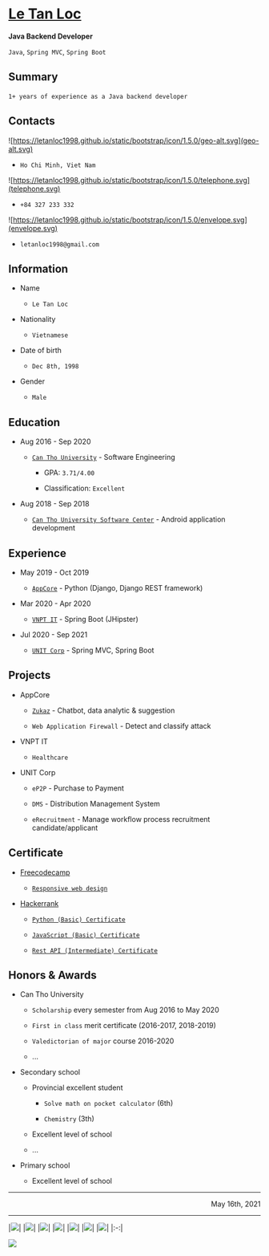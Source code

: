 # [**Le Tan Loc**](https://letanloc1998.github.io/)

**Java Backend Developer**

  `Java`, `Spring MVC`, `Spring Boot`

## **Summary**

```
1+ years of experience as a Java backend developer
```

## **Contacts**

![https://letanloc1998.github.io/static/bootstrap/icon/1.5.0/geo-alt.svg](geo-alt.svg)

  - `Ho Chi Minh, Viet Nam`

![https://letanloc1998.github.io/static/bootstrap/icon/1.5.0/telephone.svg](telephone.svg)

  - `+84 327 233 332`

![https://letanloc1998.github.io/static/bootstrap/icon/1.5.0/envelope.svg](envelope.svg)

  - `letanloc1998@gmail.com`

## **Information**

  - Name

    - `Le Tan Loc`

  - Nationality

    - `Vietnamese`

  - Date of birth

    - `Dec 8th, 1998`

  - Gender

    - `Male`

## **Education**

  - Aug 2016 - Sep 2020

    - [`Can Tho University`](https://www.ctu.edu.vn/) - Software Engineering

      - GPA: `3.71/4.00`

      - Classification: `Excellent`

  - Aug 2018 - Sep 2018

    - [`Can Tho University Software Center`](https://www.cusc.ctu.edu.vn/) - Android application development

## **Experience**

  - May 2019 - Oct 2019

    - [`AppCore`](http://appcore.com.vn/) - Python (Django, Django REST framework)

  - Mar 2020 - Apr 2020

    - [`VNPT IT`](https://vnptit.vn/) - Spring Boot (JHipster)

  - Jul 2020 - Sep 2021

    - [`UNIT Corp`](https://unit.com.vn/) - Spring MVC, Spring Boot

## **Projects**

  - AppCore

    - [`Zukaz`](https://www.zukaz.com/) - Chatbot, data analytic & suggestion

    - `Web Application Firewall` - Detect and classify attack

  - VNPT IT

    - `Healthcare`

  - UNIT Corp

    - `eP2P` - Purchase to Payment

    - `DMS` - Distribution Management System

    - `eRecruitment` - Manage workflow process recruitment candidate/applicant

## **Certificate**

  - [Freecodecamp](https://www.freecodecamp.org/letanloc1998)

    - [`Responsive web design`](https://www.freecodecamp.org/certification/letanloc1998/responsive-web-design)

  - [Hackerrank](https://www.hackerrank.com/letanloc1998)

    - [`Python (Basic) Certificate`](https://www.hackerrank.com/certificates/f9ead206007a)

    - [`JavaScript (Basic) Certificate`](https://www.hackerrank.com/certificates/07d6b2e3311e)

    - [`Rest API (Intermediate) Certificate`](https://www.hackerrank.com/certificates/505d58cfc430)

## **Honors & Awards**

  - Can Tho University

    - `Scholarship` every semester from Aug 2016 to May 2020

    - `First in class` merit certificate (2016-2017, 2018-2019)

    - `Valedictorian of major` course 2016-2020

    - ...

  - Secondary school

    - Provincial excellent student

      - `Solve math on pocket calculator` (6th)

      - `Chemistry` (3th)

    - Excellent level of school

    - ...

  - Primary school

    - Excellent level of school

---

<div dir="rtl">

May 16th, 2021

</div>

---

|![](https://sodepr.herokuapp.com/api/img-preview-from-url?url=https%3A%2F%2Fhackerrank.com%2Fletanloc1998%3Fbadge%3Dproblem-solving%26hr_r%3D1&response_type=image&width=125)|
|![](https://sodepr.herokuapp.com/api/img-preview-from-url?url=https%3A%2F%2Fhackerrank.com%2Fletanloc1998%3Fbadge%3Dcpp%26hr_r%3D1&response_type=image&width=125)|
|![](https://sodepr.herokuapp.com/api/img-preview-from-url?url=https%3A%2F%2Fhackerrank.com%2Fletanloc1998%3Fbadge%3Djava%26hr_r%3D1&response_type=image&width=125)|
|![](https://sodepr.herokuapp.com/api/img-preview-from-url?url=https%3A%2F%2Fhackerrank.com%2Fletanloc1998%3Fbadge%3Dpython%26hr_r%3D1&response_type=image&width=125)|
|![](https://sodepr.herokuapp.com/api/img-preview-from-url?url=https%3A%2F%2Fhackerrank.com%2Fletanloc1998%3Fbadge%3D10-days-of-javascript%26hr_r%3D1&response_type=image&width=125)|
|![](https://sodepr.herokuapp.com/api/img-preview-from-url?url=https%3A%2F%2Fhackerrank.com%2Fletanloc1998%3Fbadge%3Dsql%26hr_r%3D1&response_type=image&width=125)|
|![](https://sodepr.herokuapp.com/api/img-preview-from-url?url=https%3A%2F%2Fhackerrank.com%2Fletanloc1998%3Fbadge%3Dc%26hr_r%3D1&response_type=image&width=125)|
|:-:|

![](https://sodepr.herokuapp.com/api/img-preview-from-url?url=https%3A%2F%2Fwww.hackerrank.com%2Fcertificates%2Ff9ead206007a&response_type=image&width=300)


